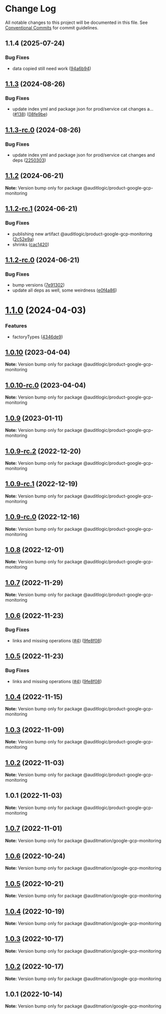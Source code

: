 # Change Log

All notable changes to this project will be documented in this file.
See [Conventional Commits](https://conventionalcommits.org) for commit guidelines.

## 1.1.4 (2025-07-24)


### Bug Fixes

* data copied still need work ([94a6b94](https://github.com/zerobias-org/product/commit/94a6b942fb0516367548599d739529536132755a))





## [1.1.3](https://github.com/auditlogic/product/compare/@auditlogic/product-google-gcp-monitoring@1.1.2...@auditlogic/product-google-gcp-monitoring@1.1.3) (2024-08-26)


### Bug Fixes

* update index yml and package json for prod/service cat changes a… ([#138](https://github.com/auditlogic/product/issues/138)) ([08fe9be](https://github.com/auditlogic/product/commit/08fe9beb1c8457462a19bc69caa02e6212d97e1a))





## [1.1.3-rc.0](https://github.com/auditlogic/product/compare/@auditlogic/product-google-gcp-monitoring@1.1.2...@auditlogic/product-google-gcp-monitoring@1.1.3-rc.0) (2024-08-26)


### Bug Fixes

* update index yml and package json for prod/service cat changes and deps ([2250303](https://github.com/auditlogic/product/commit/225030363a363608240135b7ebed386b28f01e4b))





## [1.1.2](https://github.com/auditlogic/product/compare/@auditlogic/product-google-gcp-monitoring@1.1.2-rc.1...@auditlogic/product-google-gcp-monitoring@1.1.2) (2024-06-21)

**Note:** Version bump only for package @auditlogic/product-google-gcp-monitoring





## [1.1.2-rc.1](https://github.com/auditlogic/product/compare/@auditlogic/product-google-gcp-monitoring@1.1.2-rc.0...@auditlogic/product-google-gcp-monitoring@1.1.2-rc.1) (2024-06-21)


### Bug Fixes

* publishing new artifact @auditlogic/product-google-gcp-monitoring ([2c52e9a](https://github.com/auditlogic/product/commit/2c52e9ad9ed88678fe1bf2a60924777583c49010))
* shrinks ([cac1420](https://github.com/auditlogic/product/commit/cac14200fefcd8183ab69fe89a47bd3f70f563e9))





## [1.1.2-rc.0](https://github.com/auditlogic/product/compare/@auditlogic/product-google-gcp-monitoring@1.1.0...@auditlogic/product-google-gcp-monitoring@1.1.2-rc.0) (2024-06-21)


### Bug Fixes

* bump versions ([7e91302](https://github.com/auditlogic/product/commit/7e913023b8b312150ed7762c32fbbe616be71de5))
* update all deps as well, some weirdness ([e0f4a86](https://github.com/auditlogic/product/commit/e0f4a864714e2d3de6bbf3da014d5312fe53be2f))





# [1.1.0](https://github.com/auditlogic/product/compare/@auditlogic/product-google-gcp-monitoring@1.0.10...@auditlogic/product-google-gcp-monitoring@1.1.0) (2024-04-03)


### Features

* factoryTypes ([4346de9](https://github.com/auditlogic/product/commit/4346de92693aee892fccf725338ffc7b80ab182b))





## [1.0.10](https://github.com/auditlogic/product/compare/@auditlogic/product-google-gcp-monitoring@1.0.9...@auditlogic/product-google-gcp-monitoring@1.0.10) (2023-04-04)

**Note:** Version bump only for package @auditlogic/product-google-gcp-monitoring





## [1.0.10-rc.0](https://github.com/auditlogic/product/compare/@auditlogic/product-google-gcp-monitoring@1.0.9...@auditlogic/product-google-gcp-monitoring@1.0.10-rc.0) (2023-04-04)

**Note:** Version bump only for package @auditlogic/product-google-gcp-monitoring





## [1.0.9](https://github.com/auditlogic/product/compare/@auditlogic/product-google-gcp-monitoring@1.0.9-rc.2...@auditlogic/product-google-gcp-monitoring@1.0.9) (2023-01-11)

**Note:** Version bump only for package @auditlogic/product-google-gcp-monitoring





## [1.0.9-rc.2](https://github.com/auditlogic/product/compare/@auditlogic/product-google-gcp-monitoring@1.0.8...@auditlogic/product-google-gcp-monitoring@1.0.9-rc.2) (2022-12-20)

**Note:** Version bump only for package @auditlogic/product-google-gcp-monitoring





## [1.0.9-rc.1](https://github.com/auditlogic/product/compare/@auditlogic/product-google-gcp-monitoring@1.0.8...@auditlogic/product-google-gcp-monitoring@1.0.9-rc.1) (2022-12-19)

**Note:** Version bump only for package @auditlogic/product-google-gcp-monitoring





## [1.0.9-rc.0](https://github.com/auditlogic/product/compare/@auditlogic/product-google-gcp-monitoring@1.0.8...@auditlogic/product-google-gcp-monitoring@1.0.9-rc.0) (2022-12-16)

**Note:** Version bump only for package @auditlogic/product-google-gcp-monitoring





## [1.0.8](https://github.com/auditlogic/product/compare/@auditlogic/product-google-gcp-monitoring@1.0.7...@auditlogic/product-google-gcp-monitoring@1.0.8) (2022-12-01)

**Note:** Version bump only for package @auditlogic/product-google-gcp-monitoring





## [1.0.7](https://github.com/auditlogic/product/compare/@auditlogic/product-google-gcp-monitoring@1.0.6...@auditlogic/product-google-gcp-monitoring@1.0.7) (2022-11-29)

**Note:** Version bump only for package @auditlogic/product-google-gcp-monitoring





## [1.0.6](https://github.com/auditlogic/product/compare/@auditlogic/product-google-gcp-monitoring@1.0.4...@auditlogic/product-google-gcp-monitoring@1.0.6) (2022-11-23)


### Bug Fixes

* links and missing operations ([#4](https://github.com/auditlogic/product/issues/4)) ([9fe8f08](https://github.com/auditlogic/product/commit/9fe8f08fe7c57fdb79f991ac35bd6ac2e7dcad38))





## [1.0.5](https://github.com/auditlogic/product/compare/@auditlogic/product-google-gcp-monitoring@1.0.4...@auditlogic/product-google-gcp-monitoring@1.0.5) (2022-11-23)


### Bug Fixes

* links and missing operations ([#4](https://github.com/auditlogic/product/issues/4)) ([9fe8f08](https://github.com/auditlogic/product/commit/9fe8f08fe7c57fdb79f991ac35bd6ac2e7dcad38))





## [1.0.4](https://github.com/auditlogic/product/compare/@auditlogic/product-google-gcp-monitoring@1.0.3...@auditlogic/product-google-gcp-monitoring@1.0.4) (2022-11-15)

**Note:** Version bump only for package @auditlogic/product-google-gcp-monitoring





## [1.0.3](https://github.com/auditlogic/product/compare/@auditlogic/product-google-gcp-monitoring@1.0.2...@auditlogic/product-google-gcp-monitoring@1.0.3) (2022-11-09)

**Note:** Version bump only for package @auditlogic/product-google-gcp-monitoring





## [1.0.2](https://github.com/auditlogic/product/compare/@auditlogic/product-google-gcp-monitoring@1.0.1...@auditlogic/product-google-gcp-monitoring@1.0.2) (2022-11-03)

**Note:** Version bump only for package @auditlogic/product-google-gcp-monitoring





## 1.0.1 (2022-11-03)

**Note:** Version bump only for package @auditlogic/product-google-gcp-monitoring





## [1.0.7](https://github.com/auditmation/store-content/compare/@auditmation/google-gcp-monitoring@1.0.6...@auditmation/google-gcp-monitoring@1.0.7) (2022-11-01)

**Note:** Version bump only for package @auditmation/google-gcp-monitoring





## [1.0.6](https://github.com/auditmation/store-content/compare/@auditmation/google-gcp-monitoring@1.0.5...@auditmation/google-gcp-monitoring@1.0.6) (2022-10-24)

**Note:** Version bump only for package @auditmation/google-gcp-monitoring





## [1.0.5](https://github.com/auditmation/store-content/compare/@auditmation/google-gcp-monitoring@1.0.4...@auditmation/google-gcp-monitoring@1.0.5) (2022-10-21)

**Note:** Version bump only for package @auditmation/google-gcp-monitoring





## [1.0.4](https://github.com/auditmation/store-content/compare/@auditmation/google-gcp-monitoring@1.0.3...@auditmation/google-gcp-monitoring@1.0.4) (2022-10-19)

**Note:** Version bump only for package @auditmation/google-gcp-monitoring





## [1.0.3](https://github.com/auditmation/store-content/compare/@auditmation/google-gcp-monitoring@1.0.2...@auditmation/google-gcp-monitoring@1.0.3) (2022-10-17)

**Note:** Version bump only for package @auditmation/google-gcp-monitoring





## [1.0.2](https://github.com/auditmation/store-content/compare/@auditmation/google-gcp-monitoring@1.0.1...@auditmation/google-gcp-monitoring@1.0.2) (2022-10-17)

**Note:** Version bump only for package @auditmation/google-gcp-monitoring





## 1.0.1 (2022-10-14)

**Note:** Version bump only for package @auditmation/google-gcp-monitoring
